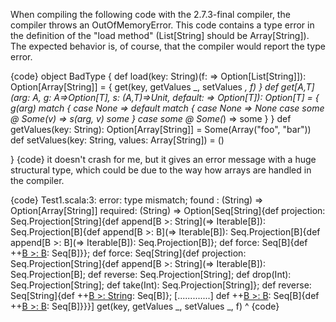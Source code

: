 When compiling the following code with the 2.7.3-final compiler, the compiler throws an OutOfMemoryError.  This code contains a type error in the definition of the "load method" (List[String] should be Array[String]).  The expected behavior is, of course, that the compiler would report the type error.

{code}
object BadType {
    def load(key: String)(f: => Option[List[String]]): Option[Array[String]] = {
        get(key, getValues _, setValues _, f)
    }
    def get[A,T](arg: A, g: A=>Option[T], s: (A,T)=>Unit, default: => Option[T]): Option[T] = {
        g(arg) match {
            case None =>
                default match {
                    case None => None
                    case some @ Some(v) =>
                        s(arg, v)
                        some
                }
            case some @ Some(_) => some
        }
    }
    def getValues(key: String): Option[Array[String]] = Some(Array("foo", "bar"))
    def setValues(key: String, values: Array[String]) = ()
    
}
{code}
it doesn't crash for me, but it gives an error message with a huge structural type, which could be due to the way how arrays are handled in the compiler.


{code}
Test1.scala:3: error: type mismatch;
 found   : (String) => Option[Array[String]]
 required: (String) => Option[Seq[String]{def projection: Seq.Projection[String]{def append[B >: String](=> Iterable[B]): Seq.Projection[B]{def append[B >: B](=> Iterable[B]): Seq.Projection[B]{def append[B >: B](=> Iterable[B]): Seq.Projection[B]}; def force: Seq[B]{def ++[B >: B](Iterable[B]): Seq[B]}}; def force: Seq[String]{def projection: Seq.Projection[String]{def append[B >: String](=> Iterable[B]): Seq.Projection[B]; def reverse: Seq.Projection[String]; def drop(Int): Seq.Projection[String]; def take(Int): Seq.Projection[String]}; def reverse: Seq[String]{def ++[B >: String](Iterable[B]): Seq[B]}; [.............] def ++[B >: B](Iterable[B]): Seq[B]{def ++[B >: B](Iterable[B]): Seq[B]}}}]
        get(key, getValues _, setValues _, f)
                 ^
{code}
